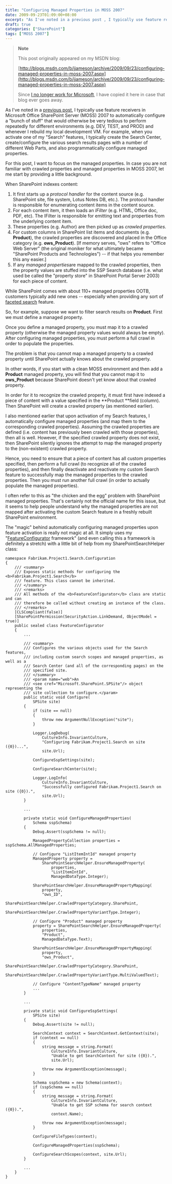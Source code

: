 ```yaml
---
title: "Configuring Managed Properties in MOSS 2007"
date: 2009-09-23T01:09:00+08:00
excerpt: "As I've noted in a previous post , I typically use feature receivers in Microsoft Office SharePoint Server (MOSS) 2007 to automatically configure a \"bunch of stuff\" that would otherwise be very tedious to perform repeatedly for different environments..."
draft: true
categories: ["SharePoint"]
tags: ["MOSS 2007"]
---
```


> **Note**
> 
> This post originally appeared on my MSDN blog:  
>   
> 
> [http://blogs.msdn.com/b/jjameson/archive/2009/09/23/configuring-managed-properties-in-moss-2007.aspx](http://blogs.msdn.com/b/jjameson/archive/2009/09/23/configuring-managed-properties-in-moss-2007.aspx)
> 
> Since [I no longer work for Microsoft](/blog/jjameson/2011/09/02/last-day-with-microsoft), I have copied it here in case that blog ever goes away.


As I've noted in a [previous post](/blog/jjameson/2009/03/31/introducing-the-dr-dada-approach-to-sharepoint-development), I typically use feature receivers in Microsoft Office SharePoint Server (MOSS) 2007 to automatically configure a "bunch of stuff" that would otherwise be very tedious to perform repeatedly for different environments (e.g. DEV, TEST, and PROD) and whenever I rebuild my local development VM. For example, when you activate one of my "Search" features, I typically create the Search Center, create/configure the various search results pages with a number of different Web Parts, and also programmatically configure managed properties.

For this post, I want to focus on the managed properties. In case you are not familiar with crawled properties and managed properties in MOSS 2007, let me start by providing a little background.

When SharePoint indexes content:

1. It first starts up a *protocol handler* for the content source (e.g. SharePoint site, file system, Lotus Notes DB, etc.). The protocol handler is responsible for enumerating content items in the content source.
2. For each content item, it then loads an *IFilter* (e.g. HTML, Office doc, PDF, etc). The IFilter is responsible for emitting text and properties from the underlying content item.
3. These properties (e.g. Author) are then picked up as *crawled properties*.
4. For custom columns in SharePoint list items and documents (e.g. **Product**), the crawled properties are discovered and placed in the Office category (e.g. **ows\_Product**). [If memory serves, "ows" refers to "Office Web Server" (the original moniker for what ultimately became "SharePoint Products and Technologies") -- if that helps you remember this any easier.]
5. If any *managed properties*are mapped to the crawled properties, then the property values are stuffed into the SSP Search database (i.e. what used be called the "property store" in SharePoint Portal Server 2003) for each piece of content.


While SharePoint comes with about 110+ managed properties OOTB, customers typically add new ones -- especially when providing any sort of [faceted search](/blog/jjameson/2009/09/18/faceted-search-in-moss-2007-and-the-mssdocprops-issue) feature.

So, for example, suppose we want to filter search results on **Product**. First we must define a managed property.

Once you define a managed property, you must map it to a crawled property (otherwise the managed property values would always be empty). After configuring managed properties, you must perform a full crawl in order to populate the properties.

The problem is that you cannot map a managed property to a crawled property until SharePoint actually knows about the crawled property.

In other words, if you start with a clean MOSS environment and then add a **Product** managed property, you will find that you cannot map it to **ows\_Product** because SharePoint doesn't yet know about that crawled property.

In order for it to recognize the crawled property, it must first have indexed a piece of content with a value specified in the **Product **field (column). Then SharePoint will create a crawled property (as mentioned earlier).

I also mentioned earlier that upon activation of my Search features, I automatically configure managed properties (and map them to the corresponding crawled properties). Assuming the crawled properties are defined (i.e. content has previously been crawled with those properties), then all is well. However, if the specified crawled property does not exist, then SharePoint silently ignores the attempt to map the managed property to the (non-existent) crawled property.

Hence, you need to ensure that a piece of content has all custom properties specified, then perform a full crawl (to recognize all of the crawled properties), and then finally deactivate and reactivate my custom Search feature to successfully map the managed properties to the crawled properties. Then you must run another full crawl (in order to actually populate the managed properties).

I often refer to this as "the chicken and the egg" problem with SharePoint managed properties. That's certainly not the official name for this issue, but it seems to help people understand why the managed properties are not mapped after activating the custom Search feature in a freshly rebuilt SharePoint environment.

The "magic" behind automatically configuring managed properties upon feature activation is really not magic at all. It simply uses my "[FeatureConfigurator](/blog/jjameson/2007/03/22/what-s-in-a-name-defaultfeaturereceiver-vs-featureconfigurator) framework" (and even calling this a framework is definitely a stretch) with a little bit of help from my SharePointSearchHelper class:


    namespace Fabrikam.Project1.Search.Configuration
    {
        /// <summary>
        /// Exposes static methods for configuring the <b>Fabrikam.Project1.Search</b>
        /// feature. This class cannot be inherited.
        /// </summary>
        /// <remarks>
        /// All methods of the <b>FeatureConfigurator</b> class are static and can
        /// therefore be called without creating an instance of the class.
        /// </remarks>  
        [CLSCompliant(false)]
        [SharePointPermission(SecurityAction.LinkDemand, ObjectModel = true)]
        public sealed class FeatureConfigurator
        {
            ...
    
            /// <summary>
            /// Configures the various objects used for the Search features,
            /// including custom search scopes and managed properties, as well as a
            /// Search Center (and all of the corresponding pages) on the
            /// specified site.
            /// </summary>
            /// <param name="web">An
            /// <see cref="Microsoft.SharePoint.SPSite"/> object representing the
            /// site collection to configure.</param>
            public static void Configure(
                SPSite site)
            {
                if (site == null)
                {
                    throw new ArgumentNullException("site");
                }
    
                Logger.LogDebug(
                    CultureInfo.InvariantCulture,
                    "Configuring Fabrikam.Project1.Search on site ({0})...",
                    site.Url);
    
                ConfigureSspSettings(site);
    
                ConfigureSearchCenter(site);
    
                Logger.LogInfo(
                    CultureInfo.InvariantCulture,
                    "Successfully configured Fabrikam.Project1.Search on site ({0}).",
                    site.Url);
            }
            
            ...
            
            private static void ConfigureManagedProperties(
                Schema sspSchema)
            {
                Debug.Assert(sspSchema != null);
    
                ManagedPropertyCollection properties = sspSchema.AllManagedProperties;
    
                // Configure "ListItemIntId" managed property
                ManagedProperty property =
                    SharePointSearchHelper.EnsureManagedProperty(
                        properties,
                        "ListItemIntId",
                        ManagedDataType.Integer);
    
                SharePointSearchHelper.EnsureManagedPropertyMapping(
                    property,
                    "ows_ID",
                    SharePointSearchHelper.CrawledPropertyCategory.SharePoint,
                    SharePointSearchHelper.CrawledPropertyVariantType.Integer);
    
                // Configure "Product" managed property
                property = SharePointSearchHelper.EnsureManagedProperty(
                    properties,
                    "Product",
                    ManagedDataType.Text);
    
                SharePointSearchHelper.EnsureManagedPropertyMapping(
                    property,
                    "ows_Product",
                    SharePointSearchHelper.CrawledPropertyCategory.SharePoint,
                    SharePointSearchHelper.CrawledPropertyVariantType.MultiValuedText);
    
                // Configure "ContentTypeName" managed property
                ...
            }
            
            ...
    
            private static void ConfigureSspSettings(
                SPSite site)
            {
                Debug.Assert(site != null);
    
                SearchContext context = SearchContext.GetContext(site);
                if (context == null)
                {
                    string message = string.Format(
                        CultureInfo.InvariantCulture,
                        "Unable to get SearchContext for site ({0}).",
                        site.Url);
    
                    throw new ArgumentException(message);
                }
    
                Schema sspSchema = new Schema(context);
                if (sspSchema == null)
                {
                    string message = string.Format(
                        CultureInfo.InvariantCulture,
                        "Unable to get SSP schema for search context ({0}).",
                        context.Name);
    
                    throw new ArgumentException(message);
                }            
    
                ConfigureFileTypes(context);
    
                ConfigureManagedProperties(sspSchema);
    
                ConfigureSearchScopes(context, site.Url);
            }
    
            ...
        }
    }

